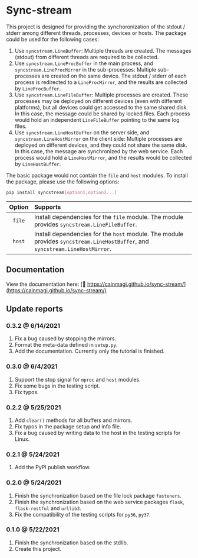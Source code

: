 # Sync-stream

This project is designed for providing the synchoronization of the stdout / stderr among different threads, processes, devices or hosts. The package could be used for the following cases:

1. Use `syncstream.LineBuffer`: Multiple threads are created. The messages (stdout) from different threads are required to be collected.
2. Use `syncstream.LineProcBuffer` in the main process, and `syncstream.LineProcMirror` in the sub-processes: Multiple sub-processes are created on the same device. The stdout / stderr of each process is redirected to a `LineProcMirror`, and the results are collected by `LineProcBuffer`.
3. Use `syncstream.LineFileBuffer`: Multiple processes are created. These processes may be deployed on different devices (even with different platforms), but all devices could get accessed to the same shared disk. In this case, the message could be shared by locked files. Each process would hold an independent `LineFileBuffer` pointing to the same log files.
4. Use `syncstream.LineHostBuffer` on the server side, and `syncstream.LineHostMirror` on the client side: Multiple processes are deployed on different devices, and they could not share the same disk. In this case, the message are synchronized by the web service. Each process would hold a `LineHostMirror`, and the results would be collected by `LineHostBuffer`.

The basic package would not contain the `file` and `host` modules. To install the package, please use the following options:

```bash
pip install syncstream[option1,option2...]
```

| Option  | Supports |
| :-----: | :------- |
| `file` | Install dependencies for the `file` module. The module provides `syncstream.LineFileBuffer`. |
| `host` | Install dependencies for the `host` module. The module provides `syncstream.LineHostBuffer`, and `syncstream.LineHostMirror`. |

## Documentation

View the documentation here: [:blue_book: https://cainmagi.github.io/sync-stream/](https://cainmagi.github.io/sync-stream/)

## Update reports

### 0.3.2 @ 6/14/2021

1. Fix a bug caused by stopping the mirrors.
2. Format the meta-data defined in `setup.py`.
3. Add the documentation. Currently only the tutorial is finished.

### 0.3.0 @ 6/4/2021

1. Support the stop signal for `mproc` and `host` modules.
2. Fix some bugs in the testing script.
3. Fix typos.

### 0.2.2 @ 5/25/2021

1. Add `clear()` methods for all buffers and mirrors.
2. Fix typos in the package setup and info file.
3. Fix a bug caused by writing data to the host in the testing scripts for Linux.

### 0.2.1 @ 5/24/2021

1. Add the PyPI publish workflow.

### 0.2.0 @ 5/24/2021

1. Finish the synchronization based on the file lock package `fasteners`.
2. Finish the synchronization based on the web service packages `flask`, `flask-restful` and `urllib3`.
3. Fix the compatibility of the testing scripts for `py36`, `py37`.

### 0.1.0 @ 5/22/2021

1. Finish the synchronization based on the stdlib.
2. Create this project.
